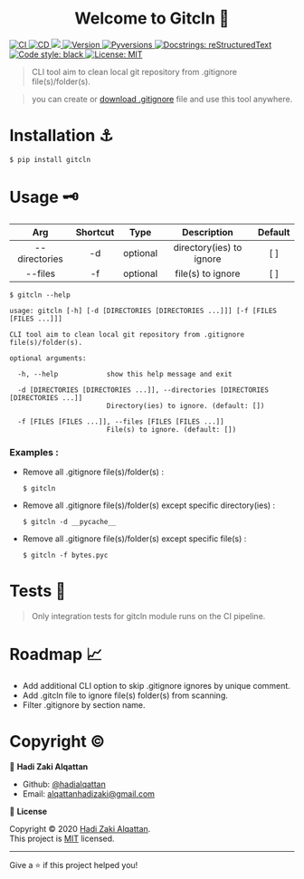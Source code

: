 <h1 align="center">Welcome to Gitcln 👋</h1>
<p>
  <a href="https://github.com/hadialqattan/gitcln/actions?query=workflow%3ACI"><img alt="CI" src="https://github.com/hadialqattan/gitcln/workflows/CI/badge.svg"/>
  </a>
  <a href="https://github.com/hadialqattan/gitcln/actions?query=workflow%3ACD"><img alt="CD" src="https://github.com/hadialqattan/gitcln/workflows/CD/badge.svg"/>
  </a>
  <a href="https://www.codacy.com/manual/hadialqattan/gitcln?utm_source=github.com&amp;utm_medium=referral&amp;utm_content=hadialqattan/gitcln&amp;utm_campaign=Badge_Grade"><img src="https://app.codacy.com/project/badge/Grade/aea96341167f4b5097f6edfa52ae9439"/>
  </a>
  <a href="https://pypi.org/project/gitcln/" target="_blank">  
    <img alt="Version" src="https://img.shields.io/github/release/hadialqattan/gitcln.svg" />
  </a>
  <a href="https://pypi.org/project/gitcln/"><img alt="Pyversions" src="https://img.shields.io/pypi/pyversions/gitcln.svg">
  </a>
  <a href="https://docutils.sourceforge.io/rst.html"><img alt="Docstrings: reStructuredText" src="https://img.shields.io/badge/docstrings-reStructuredText-gree.svg">
  </a>
  <a href="https://github.com/psf/black"><img alt="Code style: black" src="https://img.shields.io/badge/code%20style-black-000000.svg">
  </a>
  <a href="https://github.com/hadialqattan/sudoku/blob/master/LICENSE" target="_blank">  
    <img alt="License: MIT" src="https://img.shields.io/badge/License-MIT-blue.svg" />
  </a>
</p>

  > CLI tool aim to clean local git repository from .gitignore file(s)/folder(s).

  > you can create or [download .gitignore](https://github.com/github/gitignore) file and use this tool anywhere.

# Installation ⚓

```shell 
$ pip install gitcln
```

# Usage 🗝

|Arg|Shortcut|Type|Description|Default|
|:---:|:---:|:---:|:---:|:---:|
|--directories|-d|optional|directory(ies) to ignore|[ ]|
|--files|-f|optional|file(s) to ignore|[ ]|
```shell 
$ gitcln --help
```
```shell
usage: gitcln [-h] [-d [DIRECTORIES [DIRECTORIES ...]]] [-f [FILES [FILES ...]]]

CLI tool aim to clean local git repository from .gitignore file(s)/folder(s).

optional arguments:

  -h, --help            show this help message and exit

  -d [DIRECTORIES [DIRECTORIES ...]], --directories [DIRECTORIES [DIRECTORIES ...]]
                        Directory(ies) to ignore. (default: [])

  -f [FILES [FILES ...]], --files [FILES [FILES ...]]
                        File(s) to ignore. (default: [])
```

### Examples : 

- Remove all .gitignore file(s)/folder(s) :
    ```shell 
    $ gitcln
    ```
- Remove all .gitignore file(s)/folder(s) except specific directory(ies) :
    ```shell 
    $ gitcln -d __pycache__
    ```
- Remove all .gitignore file(s)/folder(s) except specific file(s) :
    ```shell 
    $ gitcln -f bytes.pyc
    ```

# Tests 🧪

  > Only integration tests for gitcln module runs on the CI pipeline.

# Roadmap 📈

* Add additional CLI option to skip .gitignore ignores by unique comment.
* Add .gitcln file to ignore file(s) folder(s) from scanning.
* Filter .gitignore by section name.

# Copyright ©

👤 **Hadi Zaki Alqattan**

* Github: [@hadialqattan](https://github.com/hadialqattan)
* Email: <alqattanhadizaki@gmail.com>

📝 **License**

Copyright © 2020 [Hadi Zaki Alqattan](https://github.com/hadialqattan).<br />
This project is [MIT](https://github.com/hadialqattan/sudoku/blob/master/LICENSE) licensed.

***
Give a ⭐️ if this project helped you!
